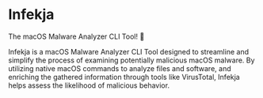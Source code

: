 # Infekja
The macOS Malware Analyzer CLI Tool! 🍎

Infekja is a macOS Malware Analyzer CLI Tool designed to streamline and simplify the process of examining potentially malicious macOS malware. By utilizing native macOS commands to analyze files and software, and enriching the gathered information through tools like VirusTotal, Infekja helps assess the likelihood of malicious behavior.
